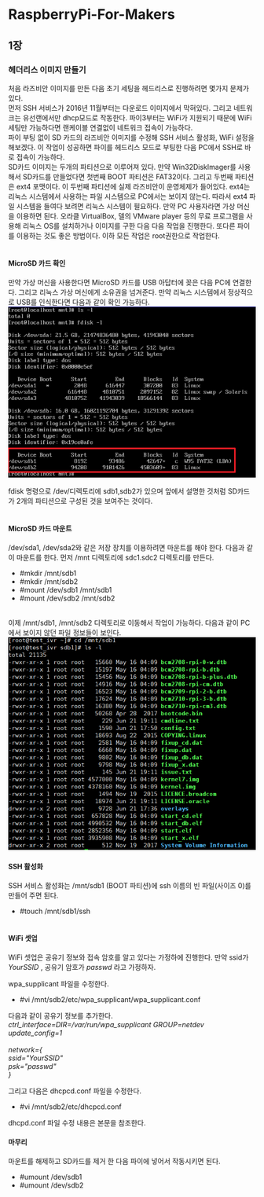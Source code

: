 # RaspberryPi-For-Makers


## 1장
### 헤더리스 이미지 만들기
처음 라즈비안 이미지를 만든 다음 초기 세팅을 헤드리스로 진행하려면 몇가지 문제가 있다.<br />
먼저 SSH 서비스가 2016년 11월부터는 다운로드 이미지에서 막혀있다. 그리고 네트워크는 유선랜에서만 dhcp모드로 작동한다. 파이3부터는 WiFi가 지원되기 때문에 WiFi세팅만 가능하다면 랜케이블 연결없이 네트워크 접속이 가능하다.<br />
파이 부팅 없이 SD 카드의 라즈비안 이미지를 수정해 SSH 서비스 활성화, WiFi 설정을 해보겠다. 이 작업이 성공하면 파이를 헤드리스 모드로 부팅한 다음 PC에서 SSH로 바로 접속이 가능하다.<br />
SD카드 이미지는 두개의 파티션으로 이루어져 있다. 만약 Win32DiskImager를 사용해서 SD카드를 만들었다면 첫번째 BOOT 파티션은 FAT32이다. 그리고 두번째 파티션은 ext4 포맷이다. 이 두번째 파티션에 실제 라즈비안이 운영체제가 들어있다. ext4는 리눅스 시스템에서 사용하는 파일 시스템으로 PC에서는 보이지 않는다. 따라서 ext4 파일 시스템을 들여다 보려면 리눅스 시스템이 필요하다. 만약 PC 사용자라면 가상 머신을 이용하면 된다. 오라클 VirtualBox, 델의 VMware player 등의 무료 프로그램을 사용해 리눅스 OS를 설치하거나 이미지를 구한 다음 다음 작업을 진행한다. 또다른 파이를 이용하는 것도 좋은 방법이다. 이하 모든 작업은 root권한으로 작업한다.<br /><br />

#### MicroSD 카드 확인
만약 가상 머신을 사용한다면 MicroSD 카드를 USB 아답터에 꽂은 다음 PC에 연결한다. 그리고 리눅스 가상 머신에게 소유권을 넘겨준다. 만약 리눅스 시스템에서 정상적으로 USB를 인식한다면 다음과 같이 확인 가능하다.
![fdisk](./tip_image/1-1.png)

fdisk 명령으로 /dev/디렉토리에 sdb1,sdb2가 있으며 앞에서 설명한 것처럼 SD카드가 2개의 파티션으로 구성된 것을 보여주는 것이다.<br /><br />

#### MicroSD 카드 마운트
/dev/sda1, /dev/sda2와 같은 저장 장치를 이용하려면 마운트를 해야 한다. 다음과 같이 마운트를 한다. 먼저 /mnt 디렉토리에 sdc1.sdc2 디렉토리를 만든다.<br />
* #mkdir /mnt/sdb1<br />
* #mkdir /mnt/sdb2<br />
* #mount /dev/sdb1 /mnt/sdb1<br />
* #mount /dev/sdb2 /mnt/sdb2<br /><br />

이제 /mnt/sdb1, /mnt/sdb2 디렉토리로 이동해서 작업이 가능하다. 다음과 같이 PC에서 보이지 않던 파일 정보들이 보인다.
![ls](./tip_image/1-2.png)<br />

#### SSH 활성화
SSH 서비스 활성화는 /mnt/sdb1 (BOOT 파티션)에 ssh 이름의 빈 파일(사이즈 0)를 만들어 주면 된다. <br />
* #touch /mnt/sdb1/ssh<br /><br />

#### WiFi 셋업
WiFi 셋업은 공유기 정보와 접속 암호를 알고 있다는 가정하에 진행한다.
만약 ssid가 _YourSSID_ , 공유기 암호가 _passwd_ 라고 가정하자. <br />

wpa_supplicant 파일을 수정한다.
* #vi /mnt/sdb2/etc/wpa_supplicant/wpa_supplicant.conf

다음과 같이 공유기 정보를 추가한다.<br />
_ctrl_interface=DIR=/var/run/wpa_supplicant GROUP=netdev
update_config=1<br /><br />
network={<br />
    ssid="YourSSID"<br />
    psk="passwd"<br />
}_

그리고 다음은 dhcpcd.conf 파일을 수정한다. 
* #vi /mnt/sdb2/etc/dhcpcd.conf

dhcpd.conf 파일 수정 내용은 본문을 참조한다.<br />

#### 마무리
마운트를 해제하고 SD카드를 제거 한 다음 파이에 넣어서 작동시키면 된다.
* #umount /dev/sdb1 <br />
* #umount /dev/sdb2 <br /><br />
